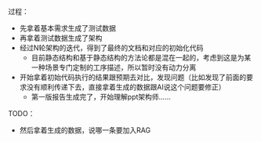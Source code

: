 过程：
- 先拿着基本需求生成了测试数据
- 再拿着测试数据生成了架构
- 经过N轮架构的迭代，得到了最终的文档和对应的初始化代码
  - 目前静态结构和基于静态结构的方法论都是混在一起的，考虑到这是为某一种场景专门定制的工序描述，所以暂时没有动力分离
- 开始拿着初始代码执行的结果跟预期去对比，发现问题（比如发现了前面的要求没有顺利传递下去，直接拿着生成的数据跟AI说这个问题要修正）
  - 第一版报告生成完了，开始理解ppt架构师……

TODO：
- 然后拿着生成的数据，说哪一条要加入RAG